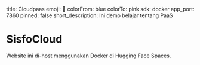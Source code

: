 title: Cloudpaas
emoji: 👀
colorFrom: blue
colorTo: pink
sdk: docker
app_port: 7860
pinned: false
short_description: Ini demo belajar tentang PaaS

# SisfoCloud

Website ini di-host menggunakan Docker di Hugging Face Spaces.
